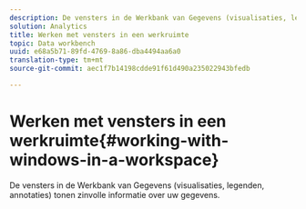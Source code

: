 ```yaml
---
description: De vensters in de Werkbank van Gegevens (visualisaties, legenden, annotaties) tonen zinvolle informatie over uw gegevens.
solution: Analytics
title: Werken met vensters in een werkruimte
topic: Data workbench
uuid: e68a5b71-89fd-4769-8a86-dba4494aa6a0
translation-type: tm+mt
source-git-commit: aec1f7b14198cdde91f61d490a235022943bfedb

---
```



# Werken met vensters in een werkruimte{#working-with-windows-in-a-workspace}

De vensters in de Werkbank van Gegevens (visualisaties, legenden, annotaties) tonen zinvolle informatie over uw gegevens.

